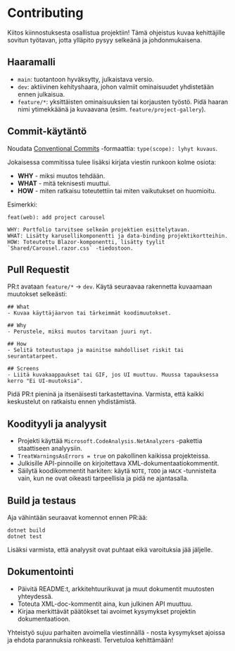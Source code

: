 ﻿# Contributing

Kiitos kiinnostuksesta osallistua projektiin! Tämä ohjeistus kuvaa kehittäjille sovitun työtavan, jotta ylläpito pysyy selkeänä ja johdonmukaisena.

## Haaramalli
- `main`: tuotantoon hyväksytty, julkaistava versio.
- `dev`: aktiivinen kehityshaara, johon valmiit ominaisuudet yhdistetään ennen julkaisua.
- `feature/*`: yksittäisten ominaisuuksien tai korjausten työstö. Pidä haaran nimi ytimekkäänä ja kuvaavana (esim. `feature/project-gallery`).

## Commit-käytäntö
Noudata [Conventional Commits](https://www.conventionalcommits.org/) -formaattia: `type(scope): lyhyt kuvaus`.

Jokaisessa commitissa tulee lisäksi kirjata viestin runkoon kolme osiota:
- **WHY** - miksi muutos tehdään.
- **WHAT** - mitä teknisesti muuttui.
- **HOW** - miten ratkaisu toteutettiin tai miten vaikutukset on huomioitu.

Esimerkki:
```
feat(web): add project carousel

WHY: Portfolio tarvitsee selkeän projektien esittelytavan.
WHAT: Lisätty karusellikomponentti ja data-binding projektikortteihin.
HOW: Toteutettu Blazor-komponentti, lisätty tyylit `Shared/Carousel.razor.css` -tiedostoon.
```

## Pull Requestit
PR:t avataan `feature/*` -> `dev`. Käytä seuraavaa rakennetta kuvaamaan muutokset selkeästi:
```
## What
- Kuvaa käyttäjäarvon tai tärkeimmät koodimuutokset.

## Why
- Perustele, miksi muutos tarvitaan juuri nyt.

## How
- Selitä toteutustapa ja mainitse mahdolliset riskit tai seurantatarpeet.

## Screens
- Liitä kuvakaappaukset tai GIF, jos UI muuttuu. Muussa tapauksessa kerro "Ei UI-muutoksia".
```
Pidä PR:t pieninä ja itsenäisesti tarkastettavina. Varmista, että kaikki keskustelut on ratkaistu ennen yhdistämistä.

## Koodityyli ja analyysit
- Projekti käyttää `Microsoft.CodeAnalysis.NetAnalyzers` -pakettia staattiseen analyysiin.
- `TreatWarningsAsErrors = true` on pakollinen kaikissa projekteissa.
- Julkisille API-pinnoille on kirjoitettava XML-dokumentaatiokommentit.
- Säilytä koodikommentit harkiten: käytä `NOTE`, `TODO` ja `HACK` -tunnisteita vain, kun ne ovat oikeasti tarpeellisia ja pidä ne ajantasalla.

## Build ja testaus
Aja vähintään seuraavat komennot ennen PR:ää:
```
dotnet build
dotnet test
```
Lisäksi varmista, että analyysit ovat puhtaat eikä varoituksia jää jäljelle.

## Dokumentointi
- Päivitä README:t, arkkitehtuurikuvat ja muut dokumentit muutosten yhteydessä.
- Toteuta XML-doc-kommentit aina, kun julkinen API muuttuu.
- Kirjaa merkittävät päätökset tai avoimet kysymykset projektin dokumentaatioon.

Yhteistyö sujuu parhaiten avoimella viestinnällä - nosta kysymykset ajoissa ja ehdota parannuksia rohkeasti. Tervetuloa kehittämään!
